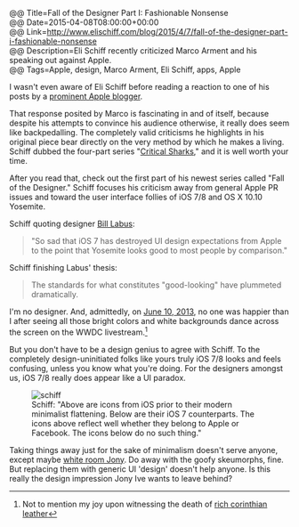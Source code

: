 @@ Title=Fall of the Designer Part I: Fashionable Nonsense  
@@ Date=2015-04-08T08:00:00+00:00  
@@ Link=http://www.elischiff.com/blog/2015/4/7/fall-of-the-designer-part-i-fashionable-nonsense  
@@ Description=Eli Schiff recently criticized Marco Arment and his speaking out against Apple.  
@@ Tags=Apple, design, Marco Arment, Eli Schiff, apps, Apple  

I wasn't even aware of Eli Schiff before reading a reaction to one of his posts by a [prominent Apple blogger][marco]. 

That response posited by Marco is fascinating in and of itself, because despite his attempts to convince his audience otherwise, it really does seem like backpedalling. The completely valid criticisms he highlights in his original piece bear directly on the very method by which he makes a living. Schiff dubbed the four-part series "[Critical Sharks][elischiff]," and it is well worth your time.

After you read that, check out the first part of his newest series called "Fall of the Designer." Schiff focuses his criticism away from general Apple PR issues and toward the user interface follies of iOS 7/8 and OS X 10.10 Yosemite.

Schiff quoting designer [Bill Labus][dribbble]:
>"So sad that iOS 7 has destroyed UI design expectations from Apple to the point that Yosemite looks good to most people by comparison."

Schiff finishing Labus' thesis:
>The standards for what constitutes "good-looking" have plummeted dramatically.

I'm no designer. And, admittedly, on [June 10, 2013][apple], no one was happier than I after seeing all those bright colors and white backgrounds dance across the screen on the WWDC livestream.[^ls]

But you don't have to be a design genius to agree with Schiff. To the completely design-uninitiated folks like yours truly iOS 7/8 looks and feels confusing, unless you know what you're doing. For the designers amongst us, iOS 7/8 really does appear like a UI paradox. 

<figure>
	<img src="http://d.pr/i/1jQtU+" alt="schiff" />
	<figcaption>Schiff: "Above are icons from iOS prior to their modern minimalist flattening. Below are their iOS 7 counterparts. The icons above reflect well whether they belong to Apple or Facebook. The icons below do no such thing."</figcaption>
</figure>

Taking things away just for the sake of minimalism doesn't serve anyone, except maybe [white room Jony][change]. Do away with the goofy skeumorphs, fine. But replacing them with generic UI 'design' doesn't help anyone. Is this really the design impression Jony Ive wants to leave behind? 

[^ls]: Not to mention my joy upon witnessing the death of [rich corinthian leather][daringfireball]

[apple]: https://www.apple.com/pr/library/2013/06/10Apple-Unveils-iOS-7.html
[change]: https://www.change.org/p/apple-free-jony-ive-from-his-white-room
[daringfireball]: http://daringfireball.net/2013/01/the_trend_against_skeuomorphism
[dribbble]: https://dribbble.com/blabus
[elischiff]: http://www.elischiff.com/blog/2015/3/4/critical-sharks-part-i-you-cant-say-that
[marco]: http://www.marco.org/2015/03/25/censoring-myself-for-apple